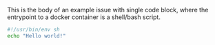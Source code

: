This is the body of an example issue with single code block, where the entrypoint to a docker container is a shell/bash script.

~~~sh :image: alpine
#!/usr/bin/env sh
echo "Hello world!"
~~~

